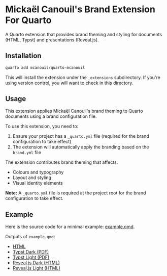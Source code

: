 # Mickaël Canouil's Brand Extension For Quarto

A Quarto extension that provides brand theming and styling for documents (HTML, Typst) and presentations (Reveal.js).

## Installation

```bash
quarto add mcanouil/quarto-mcanouil
```

This will install the extension under the `_extensions` subdirectory.
If you're using version control, you will want to check in this directory.

## Usage

This extension applies Mickaël Canouil's brand theming to Quarto documents using a brand configuration file.

To use this extension, you need to:

1. Ensure your project has a `_quarto.yml` file (required for the brand configuration to take effect)
2. The extension will automatically apply the branding based on the `brand.yml` file

The extension contributes brand theming that affects:

- Colours and typography
- Layout and styling
- Visual identity elements

**Note:** A `_quarto.yml` file is required at the project root for the brand configuration to take effect.

## Example

Here is the source code for a minimal example: [example.qmd](example.qmd).

Outputs of `example.qmd`:

- [HTML](https://m.canouil.dev/quarto-mcanouil/)
- [Typst Dark (PDF)](https://m.canouil.dev/quarto-mcanouil/example-typst-dark.pdf)
- [Typst Light (PDF)](https://m.canouil.dev/quarto-mcanouil/example-typst-light.pdf)
- [Reveal.js Dark (HTML)](https://m.canouil.dev/quarto-mcanouil/example-revealjs-dark.html)
- [Reveal.js Light (HTML)](https://m.canouil.dev/quarto-mcanouil/example-revealjs-light.html)
